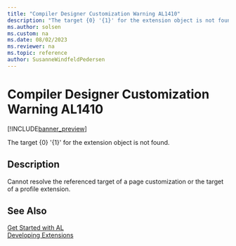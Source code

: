 ```yaml
---
title: "Compiler Designer Customization Warning AL1410"
description: "The target {0} '{1}' for the extension object is not found."
ms.author: solsen
ms.custom: na
ms.date: 08/02/2023
ms.reviewer: na
ms.topic: reference
author: SusanneWindfeldPedersen
---
```

[//]: # (START>DO_NOT_EDIT)
[//]: # (IMPORTANT:Do not edit any of the content between here and the END>DO_NOT_EDIT.)
[//]: # (Any modifications should be made in the .xml files in the ModernDev repo.)
# Compiler Designer Customization Warning AL1410

[!INCLUDE[banner_preview](../includes/banner_preview.md)]

The target {0} '{1}' for the extension object is not found.


## Description
Cannot resolve the referenced target of a page customization or the target of a profile extension.  

[//]: # (IMPORTANT: END>DO_NOT_EDIT)
## See Also  
[Get Started with AL](../devenv-get-started.md)  
[Developing Extensions](../devenv-dev-overview.md)  
